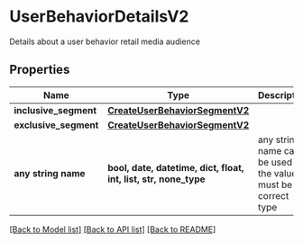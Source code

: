 # UserBehaviorDetailsV2

Details about a user behavior retail media audience

## Properties
Name | Type | Description | Notes
------------ | ------------- | ------------- | -------------
**inclusive_segment** | [**CreateUserBehaviorSegmentV2**](CreateUserBehaviorSegmentV2.md) |  | 
**exclusive_segment** | [**CreateUserBehaviorSegmentV2**](CreateUserBehaviorSegmentV2.md) |  | [optional] 
**any string name** | **bool, date, datetime, dict, float, int, list, str, none_type** | any string name can be used but the value must be the correct type | [optional]

[[Back to Model list]](../README.md#documentation-for-models) [[Back to API list]](../README.md#documentation-for-api-endpoints) [[Back to README]](../README.md)


